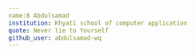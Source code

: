```yaml
---
name:8 Abdulsamad 
institution: Khyati school of computer application 
quote: Never lie to Yourself 
github_user: abdulsamad-wq
---
```

